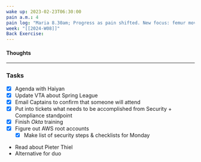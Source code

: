 ```yaml
---
wake up: 2023-02-23T06:30:00
pain a.m.: 4
pain log: "Maria 8.30am; Progress as pain shifted. New focus: femur movement in the hip socket should be initiated by glute muscles."
week: "[[2024-W08]]"
Back Exercise:
---
```

#### Thoughts


-----
### Tasks 

- [x] Agenda with Haiyan
- [x] Update VTA about Spring League
- [x] Email Captains to confirm that someone will attend
- [x] Put into tickets what needs to be accomplished from Security + Compliance standpoint
- [x] Finish *Okta* training
- [x] Figure out AWS root accounts
	- [x] Make list of security steps & checklists for Monday
- Read about Pieter Thiel
- Alternative for duo